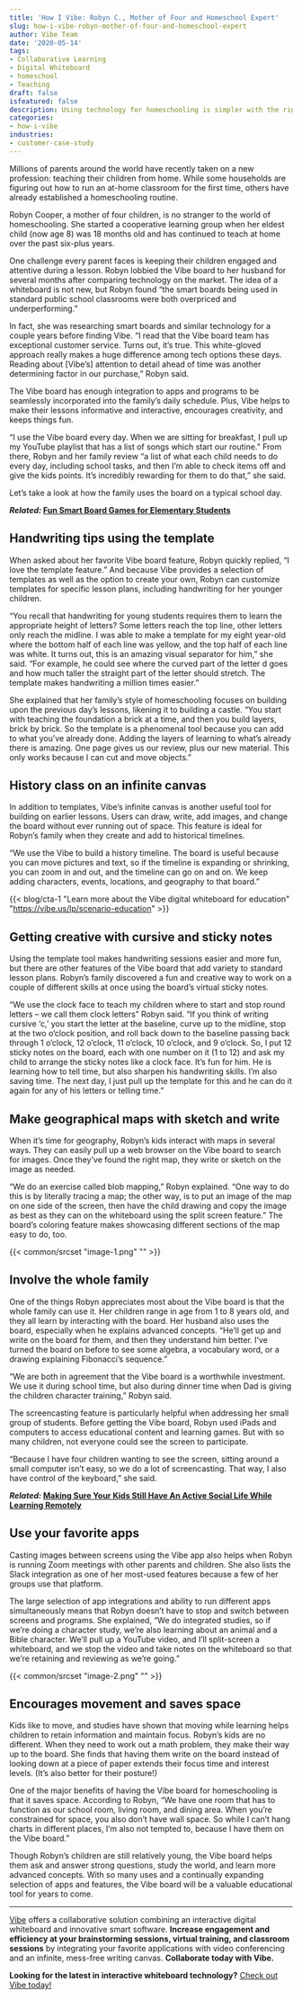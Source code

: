 ```yaml
---
title: 'How I Vibe: Robyn C., Mother of Four and Homeschool Expert'
slug: how-i-vibe-robyn-mother-of-four-and-homeschool-expert
author: Vibe Team
date: '2020-05-14'
tags:
- Collaborative Learning
- Digital Whiteboard
- homeschool
- Teaching
draft: false
isfeatured: false
description: Using technology for homeschooling is simpler with the right tools. Learn how one family makes it work.
categories:
- how-i-vibe
industries:
- customer-case-study
---
```


Millions of parents around the world have recently taken on a new profession: teaching their children from home. While some households are figuring out how to run an at-home classroom for the first time, others have already established a homeschooling routine.

Robyn Cooper, a mother of four children, is no stranger to the world of homeschooling. She started a cooperative learning group when her eldest child (now age 8) was 18 months old and has continued to teach at home over the past six-plus years.

One challenge every parent faces is keeping their children engaged and attentive during a lesson. Robyn lobbied the Vibe board to her husband for several months after comparing technology on the market. The idea of a whiteboard is not new, but Robyn found “the smart boards being used in standard public school classrooms were both overpriced and underperforming.”

In fact, she was researching smart boards and similar technology for a couple years before finding Vibe. “I read that the Vibe board team has exceptional customer service. Turns out, it’s true. This white-gloved approach really makes a huge difference among tech options these days. Reading about [Vibe’s] attention to detail ahead of time was another determining factor in our purchase,” Robyn said.

The Vibe board has enough integration to apps and programs to be seamlessly incorporated into the family’s daily schedule. Plus, Vibe helps to make their lessons informative and interactive, encourages creativity, and keeps things fun.

“I use the Vibe board every day. When we are sitting for breakfast, I pull up my YouTube playlist that has a list of songs which start our routine.” From there, Robyn and her family review “a list of what each child needs to do every day, including school tasks, and then I’m able to check items off and give the kids points. It’s incredibly rewarding for them to do that,” she said.

Let’s take a look at how the family uses the board on a typical school day.

***Related:* [Fun Smart Board Games for Elementary Students](https://vibe.us/blog/smartboard-games/)**

## Handwriting tips using the template

When asked about her favorite Vibe board feature, Robyn quickly replied, “I love the template feature.” And because Vibe provides a selection of templates as well as the option to create your own, Robyn can customize templates for specific lesson plans, including handwriting for her younger children.

“You recall that handwriting for young students requires them to learn the appropriate height of letters? Some letters reach the top line, other letters only reach the midline. I was able to make a template for my eight year-old where the bottom half of each line was yellow, and the top half of each line was white. It turns out, this is an amazing visual separator for him,” she said. “For example, he could see where the curved part of the letter d goes and how much taller the straight part of the letter should stretch. The template makes handwriting a million times easier.”

She explained that her family’s style of homeschooling focuses on building upon the previous day’s lessons, likening it to building a castle. “You start with teaching the foundation a brick at a time, and then you build layers, brick by brick. So the template is a phenomenal tool because you can add to what you’ve already done. Adding the layers of learning to what’s already there is amazing. One page gives us our review, plus our new material. This only works because I can cut and move objects.”

## History class on an infinite canvas

In addition to templates, Vibe’s infinite canvas is another useful tool for building on earlier lessons. Users can draw, write, add images, and change the board without ever running out of space. This feature is ideal for Robyn’s family when they create and add to historical timelines.

“We use the Vibe to build a history timeline. The board is useful because you can move pictures and text, so if the timeline is expanding or shrinking, you can zoom in and out, and the timeline can go on and on. We keep adding characters, events, locations, and geography to that board.”

{{< blog/cta-1 "Learn more about the Vibe digital whiteboard for education" "https://vibe.us/lp/scenario-education" >}}

## Getting creative with cursive and sticky notes

Using the template tool makes handwriting sessions easier and more fun, but there are other features of the Vibe board that add variety to standard lesson plans. Robyn’s family discovered a fun and creative way to work on a couple of different skills at once using the board’s virtual sticky notes.

“We use the clock face to teach my children where to start and stop round letters – we call them clock letters” Robyn said. “If you think of writing cursive ‘c,’ you start the letter at the baseline, curve up to the midline, stop at the two o’clock position, and roll back down to the baseline passing back through 1 o’clock, 12 o’clock, 11 o’clock, 10 o’clock, and 9 o’clock. So, I put 12 sticky notes on the board, each with one number on it (1 to 12) and ask my child to arrange the sticky notes like a clock face. It’s fun for him. He is learning how to tell time, but also sharpen his handwriting skills. I’m also saving time. The next day, I just pull up the template for this and he can do it again for any of his letters or telling time.”

## Make geographical maps with sketch and write

When it’s time for geography, Robyn’s kids interact with maps in several ways. They can easily pull up a web browser on the Vibe board to search for images. Once they’ve found the right map, they write or sketch on the image as needed.

“We do an exercise called blob mapping,” Robyn explained. “One way to do this is by literally tracing a map; the other way, is to put an image of the map on one side of the screen, then have the child drawing and copy the image as best as they can on the whiteboard using the split screen feature.” The board’s coloring feature makes showcasing different sections of the map easy to do, too.

{{< common/srcset "image-1.png" "" >}}

## Involve the whole family

One of the things Robyn appreciates most about the Vibe board is that the whole family can use it. Her children range in age from 1 to 8 years old, and they all learn by interacting with the board. Her husband also uses the board, especially when he explains advanced concepts. “He’ll get up and write on the board for them, and then they understand him better. I’ve turned the board on before to see some algebra, a vocabulary word, or a drawing explaining Fibonacci’s sequence.”

“We are both in agreement that the Vibe board is a worthwhile investment. We use it during school time, but also during dinner time when Dad is giving the children character training,” Robyn said.

The screencasting feature is particularly helpful when addressing her small group of students. Before getting the Vibe board, Robyn used iPads and computers to access educational content and learning games. But with so many children, not everyone could see the screen to participate.

“Because I have four children wanting to see the screen, sitting around a small computer isn’t easy, so we do a lot of screencasting. That way, I also have control of the keyboard,” she said.

***Related:* [Making Sure Your Kids Still Have An Active Social Life While Learning Remotely](https://vibe.us/blog/making-sure-your-kids-still-have-an-active-social-life-while-learning-remotely/)**

## Use your favorite apps

Casting images between screens using the Vibe app also helps when Robyn is running Zoom meetings with other parents and children. She also lists the Slack integration as one of her most-used features because a few of her groups use that platform.

The large selection of app integrations and ability to run different apps simultaneously means that Robyn doesn’t have to stop and switch between screens and programs. She explained, “We do integrated studies, so if we’re doing a character study, we’re also learning about an animal and a Bible character. We’ll pull up a YouTube video, and I’ll split-screen a whiteboard, and we stop the video and take notes on the whiteboard so that we’re retaining and reviewing as we’re going.”

{{< common/srcset "image-2.png" "" >}}

## Encourages movement and saves space

Kids like to move, and studies have shown that moving while learning helps children to retain information and maintain focus. Robyn’s kids are no different. When they need to work out a math problem, they make their way up to the board. She finds that having them write on the board instead of looking down at a piece of paper extends their focus time and interest levels. (It’s also better for their posture!)

One of the major benefits of having the Vibe board for homeschooling is that it saves space. According to Robyn, “We have one room that has to function as our school room, living room, and dining area. When you’re constrained for space, you also don’t have wall space. So while I can’t hang charts in different places, I’m also not tempted to, because I have them on the Vibe board.”

Though Robyn’s children are still relatively young, the Vibe board helps them ask and answer strong questions, study the world, and learn more advanced concepts. With so many uses and a continually expanding selection of apps and features, the Vibe board will be a valuable educational tool for years to come.



---

[Vibe](https://vibe.us/) offers a collaborative solution combining an interactive digital whiteboard and innovative smart software. **Increase engagement and efficiency at your brainstorming sessions, virtual training, and classroom sessions** by integrating your favorite applications with video conferencing and an infinite, mess-free writing canvas. **Collaborate today with Vibe.**

**Looking for the latest in interactive whiteboard technology?** [Check out Vibe today!](https://vibe.us/order/)
